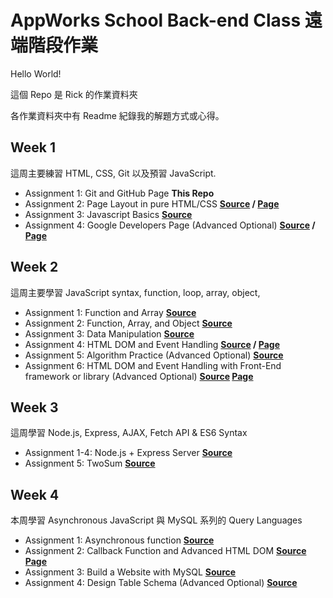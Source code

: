 # AppWorks School Back-end Class 遠端階段作業

Hello World!

這個 Repo 是 Rick 的作業資料夾

各作業資料夾中有 Readme 紀錄我的解題方式或心得。

## Week 1

這周主要練習 HTML, CSS, Git 以及預習 JavaScript.

- Assignment 1: Git and GitHub Page **This Repo**
- Assignment 2: Page Layout in pure HTML/CSS **[Source](https://github.com/nauish/remote-assignments/tree/main/Week-1/Assignment-)
  / [Page](https://nauish.github.io/remote-assignments/Week-1/Assignment-2/)**
- Assignment 3: Javascript Basics **[Source](https://github.com/nauish/remote-assignments/tree/main/Week-1/Assignment-3)**
- Assignment 4: Google Developers Page (Advanced Optional) **[Source](https://github.com/nauish/remote-assignments/tree/main/Week-1/Assignment-4) / [Page](https://nauish.github.io/remote-assignments/Week-1/Assignment-4/)**

## Week 2

這周主要學習 JavaScript syntax, function, loop, array, object,

- Assignment 1: Function and Array **[Source](https://github.com/nauish/remote-assignments/tree/main/Week-2/Assignment-1)**
- Assignment 2: Function, Array, and Object
  **[Source](https://github.com/nauish/remote-assignments/tree/main/Week-2/Assignment-2)**
- Assignment 3: Data Manipulation
  **[Source](https://github.com/nauish/remote-assignments/tree/main/Week-2/Assignment-3)**
- Assignment 4: HTML DOM and Event Handling
  **[Source](https://github.com/nauish/remote-assignments/tree/main/Week-2/Assignment-4) / [Page](https://nauish.github.io/remote-assignments/Week-2/Assignment-4/)**
- Assignment 5: Algorithm Practice (Advanced Optional) **[Source](https://github.com/nauish/remote-assignments/tree/main/Week-2/Assignment-5)**
- Assignment 6: HTML DOM and Event Handling with Front-End framework or library (Advanced Optional) **[Source](https://github.com/nauish/remote-assignments/tree/main/Week-2/Assignment-6) [Page](https://nauish.github.io/remote-assignments/Week-2/Assignment-6/build/)**

## Week 3

這周學習 Node.js, Express, AJAX, Fetch API & ES6 Syntax

- Assignment 1-4: Node.js + Express Server **[Source](https://github.com/nauish/remote-assignments/tree/main/Week-3/Assignments)**
- Assignment 5: TwoSum **[Source](https://github.com/nauish/remote-assignments/tree/main/Week-3/Assignment-5)**

## Week 4

本周學習 Asynchronous JavaScript 與 MySQL 系列的 Query Languages

- Assignment 1: Asynchronous function **[Source](https://github.com/nauish/remote-assignments/tree/main/Week-4/Assignment-1)**
- Assignment 2: Callback Function and Advanced HTML DOM **[Source](https://github.com/nauish/remote-assignments/tree/main/Week-4/Assignment-2)** **[Page](https://nauish.github.io/remote-assignments/Week-4/Assignment-2/)**
- Assignment 3: Build a Website with MySQL **[Source](https://github.com/nauish/remote-assignments/tree/main/Week-4/Assignment-3)**
- Assignment 4: Design Table Schema (Advanced Optional) **[Source](https://github.com/nauish/remote-assignments/tree/main/Week-4/Assignment-4)**
